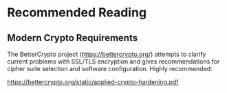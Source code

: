 # Recommended Reading

## Modern Crypto Requirements

The BetterCrypto project (https://bettercrypto.org/) attempts to clarify 
current problems with SSL/TLS encryption and gives recommendations for 
cipher suite selection and software configuration.  Highly recommended:

https://bettercrypto.org/static/applied-crypto-hardening.pdf

